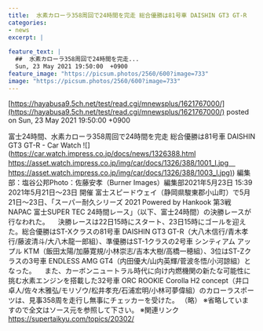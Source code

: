```yaml
---
title:  水素カローラ358周回で24時間を完走 総合優勝は81号車 DAISHIN GT3 GT-R  
categories:
- news
excerpt: |
  
feature_text: |
  ##  水素カローラ358周回で24時間を完走...
  Sun, 23 May 2021 19:50:00  +0900
feature_image: "https://picsum.photos/2560/600?image=733"
image: "https://picsum.photos/2560/600?image=733"
---
```


[https://hayabusa9.5ch.net/test/read.cgi/mnewsplus/1621767000/](https://hayabusa9.5ch.net/test/read.cgi/mnewsplus/1621767000/)
posted on Sun, 23 May 2021 19:50:00  +0900

<!--more-->

富士24時間、水素カローラ358周回で24時間を完走 総合優勝は81号車 DAISHIN GT3 GT-R - Car Watch ![](https://car.watch.impress.co.jp/docs/news/1326388.html [https://asset.watch.impress.co.jp/img/car/docs/1326/388/1001_l.jpg　https://asset.watch.impress.co.jp/img/car/docs/1326/388/1003_l.jpg)](https://asset.watch.impress.co.jp/img/car/docs/1326/388/1001_l.jpg　https://asset.watch.impress.co.jp/img/car/docs/1326/388/1003_l.jpg)) 編集部：塩谷公邦Photo：佐藤安孝（Burner Images）編集部2021年5月23日 15:39 2021年5月21日〜23日 開催 富士スピードウェイ（静岡県駿東郡小山町）で5月21日〜23日、「スーパー耐久シリーズ 2021 Powered by Hankook 第3戦 NAPAC 富士SUPER TEC 24時間レース」（以下、富士24時間）の決勝レースが行なわれた。 　決勝レースは22日15時にスタート、23日15時にゴールを迎えた。総合優勝はST-Xクラスの81号車 DAISHIN GT3 GT-R（大八木信行/青木孝行/藤波清斗/大八木龍一郎組）、準優勝はST-1クラスの2号車 シンティアム アップル KTM（飯田太陽/加藤寛規/小林崇志/吉本大樹/高橋一穂組）、3位はST-Zクラスの3号車 ENDLESS AMG GT4（内田優大/山内英輝/菅波冬悟/小河諒組）となった。 　また、カーボンニュートラル時代に向け内燃機関の新たな可能性に挑む水素エンジンを搭載した32号車 ORC ROOKIE Corolla H2 concept（井口卓人/佐々木雅弘/モリゾウ/松井孝充/石浦宏明/小林可夢偉組）のカローラスポーツは、見事358周を走行し無事にチェッカーを受けた。 （略） ※省略していますので全文はソース元を参照して下さい。 ※関連リンク https://supertaikyu.com/topics/20302/
